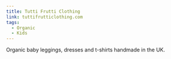 ```yaml
---
title: Tutti Frutti Clothing
link: tuttifrutticlothing.com
tags:
  - Organic
  - Kids
---
```

Organic baby leggings, dresses and t-shirts handmade in the UK.
